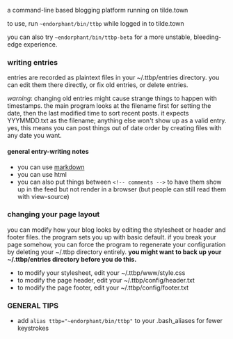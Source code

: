 a command-line based blogging platform running on tilde.town

to use, run `~endorphant/bin/ttbp` while logged in to tilde.town

you can also try `~endorphant/bin/ttbp-beta` for a more unstable, bleeding-edge
experience.

### writing entries

entries are recorded as plaintext files in your ~/.ttbp/entries
directory. you can edit them there directly, or fix old entries, or
delete entries.

*warning*: changing old entries might cause strange things to
happen with timestamps. the main program looks at the filename
first for setting the date, then the last modified time to sort
recent posts. it expects YYYMMDD.txt as the filename; anything else
won't show up as a valid entry. yes, this means you can post things out
of date order by creating files with any date you want.

#### general entry-writing notes

* you can use [markdown](https://daringfireball.net/projects/markdown/syntax)
* you can use html
* you can also put things between `<!-- comments -->` to have them show up
in the feed but not render in a browser (but people can still read
them with view-source)


### changing your page layout

you can modify how your blog looks by editing the stylesheet or
header and footer files. the program sets you up with basic
default. if you break your page somehow, you can force the program to
regenerate your configuration by deleting your ~/.ttbp directory entirely. **you might want to back up your ~/.ttbp/entries directory before you do this.**

* to modify your stylesheet, edit your ~/.ttbp/www/style.css
* to modify the page header, edit your ~/.ttbp/config/header.txt
* to modify the page footer, edit your ~/.ttbp/config/footer.txt

### GENERAL TIPS

* add `alias ttbp="~endorphant/bin/ttbp"` to your .bash_aliases for fewer keystrokes

